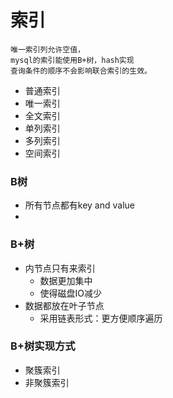 索引
======
    唯一索引列允许空值，
    mysql的索引能使用B+树，hash实现
    查询条件的顺序不会影响联合索引的生效。
- 普通索引
- 唯一索引
- 全文索引
- 单列索引
- 多列索引
- 空间索引
### B树<br>
- 所有节点都有key and value
- 
### B+树<br>
- 内节点只有来索引
    - 数据更加集中
    - 使得磁盘IO减少
- 数据都放在叶子节点
    - 采用链表形式：更方便顺序遍历

### B+树实现方式
- 聚簇索引
- 非聚簇索引

